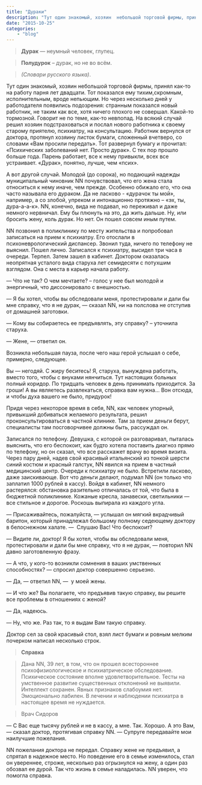 ```yaml
---
title: "Дураки"
description: "Тут один знакомый, хозяин  небольшой торговой фирмы, принял как-то на работу  парня лет двадцати. Тот показался ему тихим, скромным, исполнительным, вроде непьющим.  Но через несколько дней у работодателя  появились подозрения:  странным показался новый работник, не таким как все, хотя ничего плохого не совершал"
date: "2015-10-25"
categories: 
    - "blog"
---
```


> **Дурак** — неумный человек, глупец.

> **Полудурок** – дурак, но не во всём.

> *(Словари русского языка)*.

Тут один знакомый, хозяин  небольшой торговой фирмы, принял как-то на работу  парня лет двадцати. Тот показался ему тихим,скромным, исполнительным, вроде непьющим.  Но через несколько дней у работодателя  появились подозрения:  странным показался новый работник, не таким как все, хотя ничего плохого не совершал. Какой-то тормозной. Говорит  не по теме, как-то невпопад.  На всякий случай  решил хозяин подстраховаться и  послал нового работника  к своему старому приятелю, психиатру, на консультацию. Работник вернулся от доктора, протянул хозяину  листок бумаги, сложенный  вчетверо, со словами «Вам просили передать».  Тот развернул бумагу и прочитал: «Психических заболеваний нет. Просто дурак».  С тех пор прошло больше года. Парень работает, все к нему привыкли, всех все устраивает.  «Дурак», понятно,  лучше, чем «псих».

А вот другой случай.  Молодой (до сорока), но подающий надежды муниципальный чиновник NN почувствовал, что его жена стала относиться к нему иначе, чем прежде. Особенно обижало его, что она часто называла его дураком.  Да не ласково - «дурачок ты мой», например, а со злобой, упреком  и интонационно  протяжно – «эх, ты, дура-а-а-к». NN, конечно,  вида не подавал, но переживал и даже немного нервничал. Ему бы плюнуть на это, да жить дальше. Ну, или бросить жену, коль дурак. Но нет. Он пошел совсем иным путем.

NN позвонил в поликлинику по месту жительства и попробовал записаться на прием к психиатру. Его отослали в психоневрологический диспансер. Звонил туда, ничего по телефону не выяснил. Пошел лично. Записался к психиатру, высидел  три часа в очереди. Терпел. Затем зашел в кабинет. Доктором оказалась неопрятная усталого вида старуха лет семидесяти с потухшим взглядом. Она с места в карьер начала работу.

—&nbsp;Что не так? О чем мечтаете? – голос у нее был молодой и энергичный, что диссонировало с внешностью.

—&nbsp;Я бы хотел, чтобы вы обследовали меня, протестировали и дали бы мне справку, что я не дурак, —&nbsp;сказал NN, ни на полслова не отступив от домашней заготовки.

—&nbsp;Кому вы собираетесь ее предъявлять, эту справку? – уточнила старуха.

—&nbsp;Жене, —&nbsp;ответил он.

Возникла небольшая пауза, после чего  наш герой услышал о себе, примерно, следующее.

Вы —&nbsp;негодяй.  С жиру беситесь! Я, старуха, вынуждена  работать, вместо того, чтобы с внуками нянчиться.  Тут  настоящих больных полный коридор. По  тридцать человек  в день принимать приходится. За гроши!  А вы являетесь развлекаться,  справка вам нужна…   Вон отсюда, и чтобы духа вашего не было,  придурок!

Придя через некоторое время в себя, NN,  как человек  упорный, привыкший добиваться желаемого результата,  решил проконсультироваться  в частной клинике.  Там  за прием деньги берут, специалисты там  посговорчивее должны быть, рассуждал он.

Записался по телефону.  Девушка, с которой он разговаривал, пыталась выяснить, что его беспокоит, как будто хотела поставить диагноз прямо  по телефону, но он  сказал, что все расскажет врачу во время визита. Через пару дней, надев свой красивый итальянский из тонкой шерсти  синий костюм и красный галстук, NN явился на прием в частный медицинский центр.  Очереди к психиатру не было.  Встретили ласково, даже заискивающе. Вот что деньги делают, подумал NN (он только что заплатил  1000 рублей в кассу). Войдя в кабинет, NN немного растерялся:  обстановка разительно отличалась от  той, что была в бюджетной поликлинике. Кожаные кресла, занавески, светильники —&nbsp; все стильное и дорогое. Роскошь выпирала из каждого угла. 

—&nbsp;Присаживайтесь, пожалуйста,  —&nbsp;услышал он мягкий вкрадчивый баритон, который принадлежал большому полному седеющему доктору в белоснежном халате.  —&nbsp; Слушаю Вас! Что беспокоит?

—&nbsp;Видите  ли, доктор!  Я бы хотел, чтобы вы обследовали меня, протестировали и дали бы мне справку, что я не дурак, —&nbsp;повторил NN давно заготовленную фразу.

—&nbsp;А что,  у кого-то  возникли сомнения в ваших умственных способностях? —&nbsp;спросил доктор совершенно серьезно.

—&nbsp;Да, —&nbsp;ответил NN,  —&nbsp; у моей жены.

—&nbsp;И что же? Вы полагаете, что  предъявив  такую справку, вы  решите все проблемы  в отношениях с женой?

—&nbsp;Да, надеюсь.

—&nbsp;Ну, что же. Раз так, то я  выдам Вам такую справку.

Доктор  сел за свой красивый стол,  взял лист бумаги и ровным  мелким почерком   написал несколько строк.

> **Справка**

> Дана  NN,  39 лет,  в том, что он  прошел  всестороннее психофизиологическое и психиатрическое обследование.  Психическое состояние вполне удовлетворительное.  Тесты на умственное развитие существенных отклонений не выявили.   Интеллект   сохранен.  Явных признаков слабоумия  нет.  Эмоционально лабилен.  В лечении и наблюдении психиатра в настоящее время не нуждается. 

> Врач   Сидоров

—&nbsp;С Вас  еще тысячу рублей и не в кассу, а мне.    Так. Хорошо.  А это Вам, —&nbsp;сказал доктор, протягивая  справку  NN. —&nbsp;Супруге передавайте мои наилучшие пожелания.


NN  пожелания  доктора  не передал. Справку жене не предъявил, а спрятал в надежное место. Но поведение  его в семье изменилось, стал он увереннее, строже, несколько раз  огрызнулся  на жену, а один раз обозвал ее дурой.  Так что жизнь в семье  наладилась.  NN  уверен, что помогла справка.

